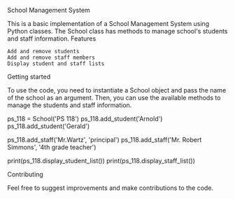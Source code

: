 School Management System

This is a basic implementation of a School Management System using Python classes. The School class has methods to manage school's students and staff information.
Features

    Add and remove students
    Add and remove staff members
    Display student and staff lists

Getting started

To use the code, you need to instantiate a School object and pass the name of the school as an argument. Then, you can use the available methods to manage the students and staff information.

ps_118 = School('PS 118')
ps_118.add_student('Arnold')
ps_118.add_student('Gerald')

ps_118.add_staff('Mr.Wartz', 'principal')
ps_118.add_staff('Mr. Robert Simmons', '4th grade teacher')

print(ps_118.display_student_list())
print(ps_118.display_staff_list())

Contributing

Feel free to suggest improvements and make contributions to the code.
